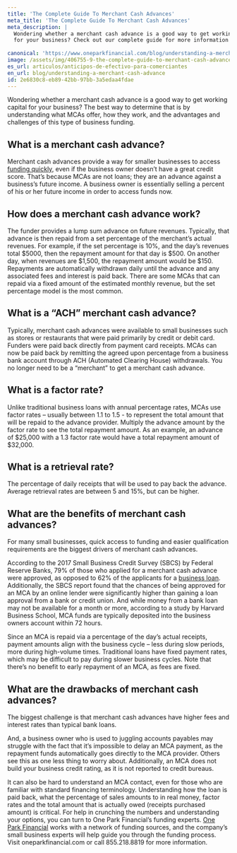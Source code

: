 ```yaml
---
title: 'The Complete Guide To Merchant Cash Advances'
meta_title: 'The Complete Guide To Merchant Cash Advances'
meta_description: |
  Wondering whether a merchant cash advance is a good way to get working capital
  for your business? Check out our complete guide for more information!
  
canonical: 'https://www.oneparkfinancial.com/blog/understanding-a-merchant-cash-advance'
image: /assets/img/406755-9-the-complete-guide-to-merchant-cash-advances.jpg
es_url: articulos/anticipos-de-efectivo-para-comerciantes
en_url: blog/understanding-a-merchant-cash-advance
id: 2e6830c8-eb89-42bb-97bb-3a5edaa4fdae
---
```

Wondering whether a merchant cash advance is a good way to get working capital for your business?
The best way to determine that is by understanding what MCAs offer, how they work, and the
advantages and challenges of this type of business funding.

## What is a merchant cash advance?

Merchant cash advances provide a way for smaller businesses to access [funding quickly](https://www.oneparkfinancial.com/pre-qualification), even if the
business owner doesn’t have a great credit score. That’s because MCAs are not loans; they are an
advance against a business’s future income. A business owner is essentially selling a percent of his or her
future income in order to access funds now.

## How does a merchant cash advance work?

The funder provides a lump sum advance on future revenues. Typically, that advance is then repaid from
a set percentage of the merchant’s actual revenues. For example, if the set percentage is 10%, and the
day’s revenues total $5000, then the repayment amount for that day is $500. On another day, when
revenues are $1,500, the repayment amount would be $150. Repayments are automatically withdrawn
daily until the advance and any associated fees and interest is paid back. There are some MCAs that can
repaid via a fixed amount of the estimated monthly revenue, but the set percentage model is the most
common.

## What is a “ACH” merchant cash advance?

Typically, merchant cash advances were available to small businesses such as stores or restaurants that
were paid primarily by credit or debit card. Funders were paid back directly from payment card receipts.
MCAs can now be paid back by remitting the agreed upon percentage from a business bank account
through ACH (Automated Clearing House) withdrawals. You no longer need to be a “merchant” to get a
merchant cash advance.

## What is a factor rate?

Unlike traditional business loans with annual percentage rates, MCAs use factor rates – usually between
1.1 to 1.5 - to represent the total amount that will be repaid to the advance provider. Multiply the
advance amount by the factor rate to see the total repayment amount. As an example, an advance of
$25,000 with a 1.3 factor rate would have a total repayment amount of $32,000.

## What is a retrieval rate?

The percentage of daily receipts that will be used to pay back the advance. Average retrieval rates are
between 5 and 15%, but can be higher.

## What are the benefits of merchant cash advances?

For many small businesses, quick access to funding and easier qualification requirements are the biggest
drivers of merchant cash advances.

According to the 2017 Small Business Credit Survey (SBCS) by Federal Reserve Banks, 79% of those who
applied for a merchant cash advance were approved, as opposed to 62% of the applicants for a [business
loan](https://www.oneparkfinancial.com/blog/mca-alternative-to-business-loan). Additionally, the SBCS report found that the chances of being approved for an MCA by an online
lender were significantly higher than gaining a loan approval from a bank or credit union. And while
money from a bank loan may not be available for a month or more, according to a study by Harvard
Business School, MCA funds are typically deposited into the business owners account within 72 hours.

Since an MCA is repaid via a percentage of the day’s actual receipts, payment amounts align with the
business cycle – less during slow periods, more during high-volume times. Traditional loans have fixed
payment rates, which may be difficult to pay during slower business cycles. Note that there’s no benefit
to early repayment of an MCA, as fees are fixed.

## What are the drawbacks of merchant cash advances?

The biggest challenge is that merchant cash advances have higher fees and interest rates than typical
bank loans.

And, a business owner who is used to juggling accounts payables may struggle with the fact that it’s
impossible to delay an MCA payment, as the repayment funds automatically goes directly to the MCA
provider. Others see this as one less thing to worry about. Additionally, an MCA does not build your
business credit rating, as it is not reported to credit bureaus.

It can also be hard to understand an MCA contact, even for those who are familiar with standard
financing terminology. Understanding how the loan is paid back, what the percentage of sales amounts
to in real money, factor rates and the total amount that is actually owed (receipts purchased amount) is
critical. For help in crunching the numbers and understanding your options, you can turn to One Park
Financial’s funding experts. [One Park Financial](https://www.oneparkfinancial.com/) works with a network of funding sources, and the
company’s small business experts will help guide you through the funding process. Visit
oneparkfinancial.com or call 855.218.8819 for more information.